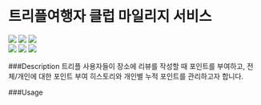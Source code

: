 # 트리플여행자 클럽 마일리지 서비스
<img src="https://img.shields.io/badge/Language-Java 18-green?style=flat"/>
<img src="https://img.shields.io/badge/Framework-Spring Boot 2.7.1-blue?style=flat"/>
<img src="https://img.shields.io/badge/DB-MySQL 5.7-yellow?style=flat"/>
<br/>
<img src="https://img.shields.io/badge/JPA-red"/>
<img src="https://img.shields.io/badge/Lombok-red"/>
<img src="https://img.shields.io/badge/Junit5-red"/>

###Description
트리플 사용자들이 장소에 리뷰를 작성할 때 포인트를 부여하고, 전체/개인에 대한 포인트 부여 히스토리와 개인별 누적 포인트를 관리하고자 합니다.


###Usage

